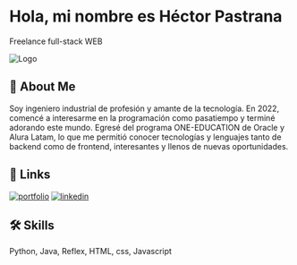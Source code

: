
# Hola, mi nombre es Héctor Pastrana

Freelance full-stack WEB


![Logo](https://fabipazdev.com/wp-content/uploads/2024/05/Fabipazdev-1.gif)


## 🚀 About Me
Soy ingeniero industrial de profesión y amante de la tecnología. En 2022, comencé a interesarme en la programación como pasatiempo y terminé adorando este mundo. Egresé del programa ONE-EDUCATION de Oracle y Alura Latam, lo que me permitió conocer tecnologías y lenguajes tanto de backend como de frontend, interesantes y llenos de nuevas oportunidades.


## 🔗 Links
[![portfolio](https://img.shields.io/badge/my_portfolio-000?style=for-the-badge&logo=ko-fi&logoColor=white)](https://www.fabipaz.lat/)
[![linkedin](https://img.shields.io/badge/linkedin-0A66C2?style=for-the-badge&logo=linkedin&logoColor=white)](https://www.linkedin.com/in/fabipazdev)



## 🛠 Skills
Python, Java, Reflex, HTML, css, Javascript
